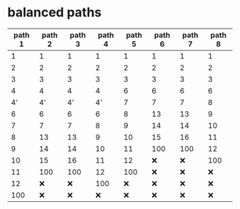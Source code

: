 # balanced paths

| path 1 | path 2 | path 3 | path 4 | path 5 | path 6 | path 7 | path 8 |
| --- | --- | --- | --- | --- | --- | --- | --- |
| 1 | 1 | 1 | 1 | 1 | 1 | 1 | 1 |
| 2 | 2 | 2 | 2 | 2 | 2 | 2 | 2 |
| 3 | 3 | 3 | 3 | 3 | 3 | 3 | 3 |
| 4 | 4 | 4 | 4 | 6 | 6 | 6 | 6 |
| 4' | 4' | 4' | 4' | 7 | 7 | 7 | 8 |
| 6 | 6 | 6 | 6 | 8 | 13 | 13 | 9 |
| 7 | 7 | 7 | 8 | 9 | 14 | 14 | 10 |
| 8 | 13 | 13 | 9 | 10 | 15 | 16 | 11 |
| 9 | 14 | 14 | 10 | 11 | 100 | 100 | 12 |
| 10 | 15 | 16 | 11 | 12 | :x: | :x: | 100 |
| 11 | 100 | 100 | 12 | 100 | :x: | :x: | :x: |
| 12 | :x: | :x: | 100 | :x: | :x: | :x: | :x: |
| 100 | :x: | :x: | :x: | :x: | :x: | :x: | :x: |
